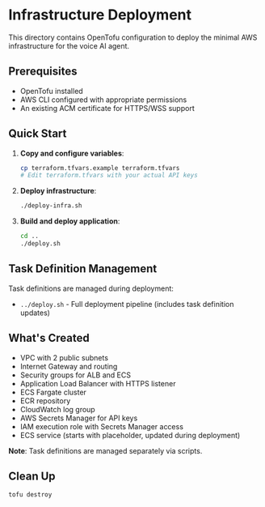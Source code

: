 # Infrastructure Deployment

This directory contains OpenTofu configuration to deploy the minimal AWS infrastructure for the voice AI agent.

## Prerequisites
- OpenTofu installed
- AWS CLI configured with appropriate permissions
- An existing ACM certificate for HTTPS/WSS support

## Quick Start

1. **Copy and configure variables**:
   ```bash
   cp terraform.tfvars.example terraform.tfvars
   # Edit terraform.tfvars with your actual API keys
   ```

2. **Deploy infrastructure**:
   ```bash
   ./deploy-infra.sh
   ```

3. **Build and deploy application**:
   ```bash
   cd ..
   ./deploy.sh
   ```

## Task Definition Management
Task definitions are managed during deployment:
- `../deploy.sh` - Full deployment pipeline (includes task definition updates)

## What's Created
- VPC with 2 public subnets
- Internet Gateway and routing
- Security groups for ALB and ECS
- Application Load Balancer with HTTPS listener
- ECS Fargate cluster
- ECR repository
- CloudWatch log group
- AWS Secrets Manager for API keys
- IAM execution role with Secrets Manager access
- ECS service (starts with placeholder, updated during deployment)

**Note**: Task definitions are managed separately via scripts.

## Clean Up
```bash
tofu destroy
```